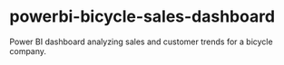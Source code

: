 # powerbi-bicycle-sales-dashboard
Power BI dashboard analyzing sales and customer trends for a bicycle company.
